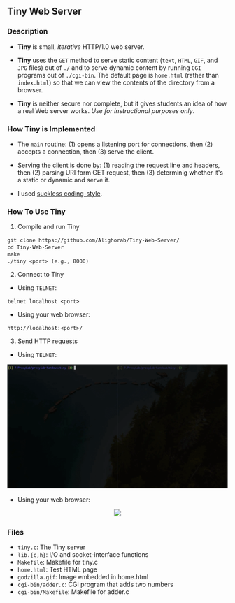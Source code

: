 ## Tiny Web Server

### Description

- **Tiny** is small, *iterative* HTTP/1.0 web server.

- **Tiny** uses the `GET` method to serve static content
(`text`, `HTML`, `GIF`, and `JPG` files) out of `./` and to serve dynamic
content by running `CGI` programs out of `./cgi-bin`. The default 
page is `home.html` (rather than `index.html`) so that we can view
the contents of the directory from a browser.

- **Tiny** is neither secure nor complete, but it gives students an
idea of how a real Web server works. *Use for instructional purposes only*.

### How Tiny is Implemented

- The `main` routine: 
(1) opens a listening port for connections, then 
(2) accepts a connection, then 
(3) serve the client.

- Serving the client is done by: 
(1) reading the request line and headers, then 
(2) parsing URI form GET request, then 
(3) determinig whether it's a static or dynamic and serve it.

- I used [suckless coding-style](https://suckless.org/coding_style/).

### How To Use Tiny

1. Compile and run Tiny
````
git clone https://github.com/Alighorab/Tiny-Web-Server/
cd Tiny-Web-Server
make
./tiny <port> (e.g., 8000)
````

2. Connect to Tiny
- Using `TELNET`:
````
telnet localhost <port>
````
- Using your web browser:
````
http://localhost:<port>/
````

3. Send HTTP requests
- Using `TELNET`:
<p align="center">
  <img src="./media/Telnet.gif" />
</p>

- Using your web browser: 
<p align="center">
  <img src="./media/Firefox.gif" />
</p>

### Files

- `tiny.c`: The Tiny server
- `lib.{c,h}`: I/O and socket-interface functions
- `Makefile`: Makefile for tiny.c
- `home.html`: Test HTML page
- `godzilla.gif`: Image embedded in home.html
- `cgi-bin/adder.c`: CGI program that adds two numbers
- `cgi-bin/Makefile`: Makefile for adder.c
